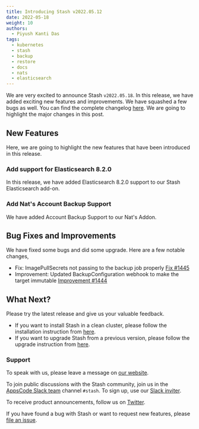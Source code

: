 ```yaml
---
title: Introducing Stash v2022.05.12
date: 2022-05-18
weight: 10
authors:
  - Piyush Kanti Das
tags:
  - kubernetes
  - stash
  - backup
  - restore
  - docs
  - nats
  - elasticsearch
---
```


We are very excited to announce Stash `v2022.05.18`.  In this release, we have added exciting new features and improvements. We have squashed a few bugs as well. You can find the complete changelog [here](https://github.com/stashed/CHANGELOG/blob/master/releases/v2022.05.18/README.md). We are going to highlight the major changes in this post.

## New Features

Here, we are going to highlight the new features that have been introduced in this release.

### Add support for Elasticsearch 8.2.0

In this release, we have added Elasticsearch 8.2.0 support to our Stash Elasticsearch add-on.


### Add Nat's Account Backup Support

We have added Account Backup Support to our Nat's Addon.

## Bug Fixes and Improvements

We have fixed some bugs and did some upgrade. Here are a few notable changes,

- Fix: ImagePullSecrets not passing to the backup job properly [Fix #1445](https://github.com/stashed/stash/pull/1445)
- Improvement: Updated BackupConfiguration webhook to make the target immutable [Improvement #1444](https://github.com/stashed/stash/pull/1444)


## What Next?

Please try the latest release and give us your valuable feedback.

- If you want to install Stash in a clean cluster, please follow the installation instruction from [here](https://stash.run/docs/v2022.05.18/setup/).
- If you want to upgrade Stash from a previous version, please follow the upgrade instruction from [here](https://stash.run/docs/v2022.05.18/setup/upgrade/).

### Support

To speak with us, please leave a message on [our website](https://appscode.com/contact/).

To join public discussions with the Stash community, join us in the [AppsCode Slack team](https://appscode.slack.com/messages/C8NCX6N23/details/) channel `#stash`. To sign up, use our [Slack inviter](https://slack.appscode.com/).

To receive product announcements, follow us on [Twitter](https://twitter.com/KubeStash).

If you have found a bug with Stash or want to request new features, please [file an issue](https://github.com/stashed/project/issues/new).

